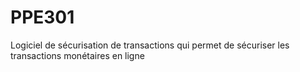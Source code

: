 # PPE301
Logiciel de sécurisation de transactions qui permet de sécuriser les transactions monétaires en ligne 

